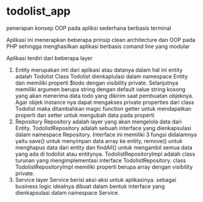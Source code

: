 # todolist_app

penerapan konsep OOP pada apliksi sederhana berbasis terminal

Aplikasi ini menerapkan beberapa prinsip clean architecture dan OOP pada PHP sehingga menghasilkan aplikasi berbasis comand line yang modular

Aplikasi terdiri dari beberapa layer

1. Entity
   merupakan inti dari aplikasi atau datanya
   dalam hal ini entity adalah Todolist
   Class Todolist dienkaplulasi dalam namespace Entity dan memiliki properti $todo dengan visibility private. Selanjutnya memiliki argumen berupa string dengan default value string kosong yang akan menerima data todo yang dikirim saat pembuatan objeknya.
   Agar objek instance nya dapat mengakses private properties dari class Todolist maka ditambahkan magic function getter untuk mendapatkan properti dan setter untuk mengubah data pada properti
2. Repository
   Repository adalah layer yang akan mengelola data dari Entity. TodolistRepository adalah sebuah interface yang dienkapsulasi dalam namespace Repository. Interface ini memiliki 3 fungsi didalamnya yaitu save() untuk menyimpan data array ke entity, remove() untuk menghapus data dari entity dan findAll() untuk mengambil semua data yang ada di todolist atau entitynya.
   TodolistRepositoryImpl adalah class turunan yang mengimplementasi interface TodolistRepository.
   class TodolistRepositoryImpl memiliki properti berupa array dengan visibility private.
3. Service
   layer Service berisi aksi-aksi untuk aplikasinya. sebagai business logic idealnya dibuat dalam bentuk interface yang dienkapsulasi dalam namespace Service.
